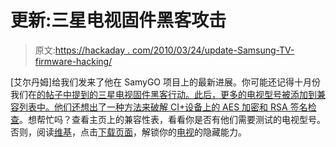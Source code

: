 # 更新:三星电视固件黑客攻击

> 原文:[https://hackaday . com/2010/03/24/update-Samsung-TV-firmware-hacking/](https://hackaday.com/2010/03/24/update-samsung-tv-firmware-hacking/)

[艾尔丹姆]给我们发来了他在 SamyGO 项目上的最新进展。你可能还记得十月份我们在[的帖子中提到的三星电视固件黑客行动。此后，更多的电视型号被添加到兼容列表中。他们还想出了一种方法来](http://hackaday.com/2009/10/18/samsung-tv-firmware-hacking/)[破解 CI+设备上的 AES 加密和 RSA 签名检查](http://sourceforge.net/apps/mediawiki/samygo/index.php?title=Flashing_Hacked_Firmware_to_CI%2B_devices)。想帮忙吗？查看主页上的兼容性表，看看你是否有他们需要测试的电视型号。否则，阅读[维基](http://sourceforge.net/apps/mediawiki/samygo)，点击[下载页面](http://sourceforge.net/projects/samygo/files/)，解锁你的[电视](http://en.wikipedia.org/wiki/Social_aspects_of_television#Negative_effects)的隐藏能力。